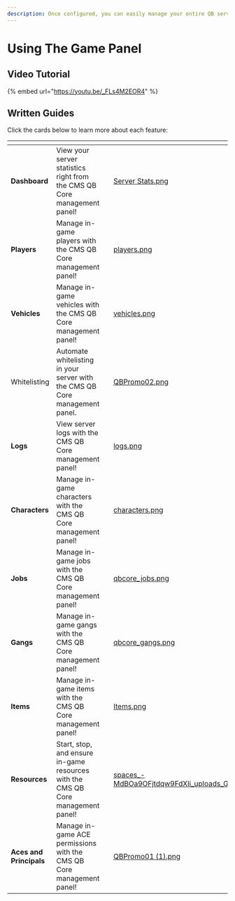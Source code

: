 ```yaml
---
description: Once configured, you can easily manage your entire QB server!
---
```


# Using The Game Panel

## Video Tutorial

{% embed url="https://youtu.be/_FLs4M2EOR4" %}

## Written Guides

Click the cards below to learn more about each feature:

<table data-view="cards"><thead><tr><th></th><th></th><th></th><th data-hidden data-card-cover data-type="files"></th><th data-hidden data-card-target data-type="content-ref"></th></tr></thead><tbody><tr><td><strong>Dashboard</strong></td><td>View your server statistics right from the CMS QB Core management panel!</td><td></td><td><a href="../../../.gitbook/assets/Server Stats.png">Server Stats.png</a></td><td><a href="dashboard.md">dashboard.md</a></td></tr><tr><td><strong>Players</strong></td><td>Manage in-game players with the CMS QB Core management panel!</td><td></td><td><a href="../../../.gitbook/assets/players.png">players.png</a></td><td><a href="players.md">players.md</a></td></tr><tr><td><strong>Vehicles</strong></td><td>Manage in-game vehicles with the CMS QB Core management panel!</td><td></td><td><a href="../../../.gitbook/assets/vehicles.png">vehicles.png</a></td><td><a href="vehicles.md">vehicles.md</a></td></tr><tr><td>Whitelisting</td><td>Automate whitelisting in your server with the CMS QB Core management panel.</td><td></td><td><a href="../../../.gitbook/assets/QBPromo02.png">QBPromo02.png</a></td><td><a href="../../vmenu-game-panel/using-the-game-panel/whitelist.md">whitelist.md</a></td></tr><tr><td><strong>Logs</strong></td><td>View server logs with the CMS QB Core management panel!</td><td></td><td><a href="../../../.gitbook/assets/logs.png">logs.png</a></td><td><a href="logs.md">logs.md</a></td></tr><tr><td><strong>Characters</strong></td><td>Manage in-game characters with the CMS QB Core management panel!</td><td></td><td><a href="../../../.gitbook/assets/characters.png">characters.png</a></td><td><a href="characters.md">characters.md</a></td></tr><tr><td><strong>Jobs</strong></td><td>Manage in-game jobs with the CMS QB Core management panel!</td><td></td><td><a href="../../../.gitbook/assets/qbcore_jobs.png">qbcore_jobs.png</a></td><td><a href="jobs.md">jobs.md</a></td></tr><tr><td><strong>Gangs</strong></td><td>Manage in-game gangs with the CMS QB Core management panel!</td><td></td><td><a href="../../../.gitbook/assets/qbcore_gangs.png">qbcore_gangs.png</a></td><td><a href="gangs.md">gangs.md</a></td></tr><tr><td><strong>Items</strong></td><td>Manage in-game items with the CMS QB Core management panel!</td><td></td><td><a href="../../../.gitbook/assets/Items.png">Items.png</a></td><td><a href="items.md">items.md</a></td></tr><tr><td><strong>Resources</strong></td><td>Start, stop, and ensure in-game resources with the CMS QB Core management panel!</td><td></td><td><a href="../../../.gitbook/assets/spaces_-MdBOa9OFjtdqw9FdXli_uploads_G2cIKIzytyTkbUmguTHm_cms.webp">spaces_-MdBOa9OFjtdqw9FdXli_uploads_G2cIKIzytyTkbUmguTHm_cms.webp</a></td><td><a href="resources.md">resources.md</a></td></tr><tr><td><strong>Aces and Principals</strong></td><td>Manage in-game ACE permissions with the CMS QB Core management panel!</td><td></td><td><a href="../../../.gitbook/assets/QBPromo01 (1).png">QBPromo01 (1).png</a></td><td><a href="aces-and-principals.md">aces-and-principals.md</a></td></tr></tbody></table>
